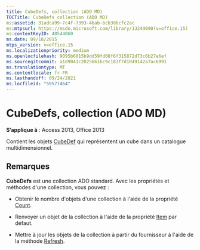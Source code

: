 ```yaml
---
title: CubeDefs, collection (ADO MD)
TOCTitle: CubeDefs collection (ADO MD)
ms:assetid: 31adca99-7c4f-7393-4bab-bcb38bcfc2ac
ms:mtpsurl: https://msdn.microsoft.com/library/JJ249090(v=office.15)
ms:contentKeyID: 48544060
ms.date: 09/18/2015
mtps_version: v=office.15
ms.localizationpriority: medium
ms.openlocfilehash: 9095b6015b9dd59fd08f6f315872d73c6b27e6ef
ms.sourcegitcommit: a1d9041c20256616c9c183f7d1049142a7ac6991
ms.translationtype: MT
ms.contentlocale: fr-FR
ms.lasthandoff: 09/24/2021
ms.locfileid: "59577464"
---
```

# <a name="cubedefs-collection-ado-md"></a>CubeDefs, collection (ADO MD)


**S’applique à** : Access 2013, Office 2013

Contient les objets [CubeDef](cubedef-object-ado-md.md) qui représentent un cube dans un catalogue multidimensionnel.

## <a name="remarks"></a>Remarques

**CubeDefs** est une collection ADO standard. Avec les propriétés et méthodes d'une collection, vous pouvez :

- Obtenir le nombre d'objets d'une collection à l'aide de la propriété [Count](count-property-ado.md).

- Renvoyer un objet de la collection à l'aide de la propriété [Item](item-property-ado.md) par défaut.

- Mettre à jour les objets de la collection à partir du fournisseur à l'aide de la méthode [Refresh](refresh-method-ado.md).

